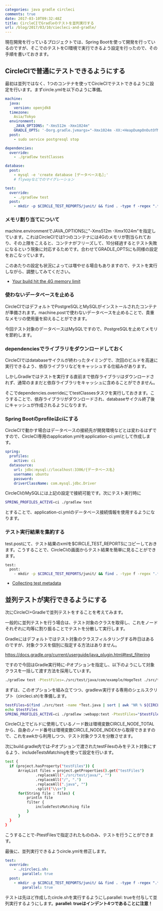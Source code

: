 ```yaml
---
categories: java gradle circleci
comments: true
date: 2017-03-10T09:32:48Z
title: CircleCIでGradleのテストを並列実行する
url: /blog/2017/03/10/ciecleci-and-gradle/
---
```


現在開発を行っているプロジェクトでは、Spring Bootを使って開発を行っているのですが、そこでのテストをCI環境で実行できるよう設定を行ったので、その手順を書いておきます。

## CircleCIで普通にテストできるようにする

最初は並列ではなく、1つのコンテナを使ってCircleCIでテストできるように設定を行います。まずcircle.ymlを以下のように準備。

``` yml
machine:
  java:
    version: openjdk8
  timezone:
    Asia/Tokyo
  environment:
    _JAVA_OPTIONS: "-Xms512m -Xmx1024m"
    GRADLE_OPTS: '-Dorg.gradle.jvmargs="-Xmx1024m -XX:+HeapDumpOnOutOfMemoryError"'
  post:
    - sudo service postgresql stop

dependencies:
  override:
    - ./gradlew testClasses

database:
  post:
    - mysql -e 'create database [データベース名];'
    # flywayなどでのマイグレーション

test:
  override:
    - ./gradlew test
  post:
    - mkdir -p $CIRCLE_TEST_REPORTS/junit/ && find . -type f -regex ".*/build/test-results/.*xml" -exec cp {} $CIRCLE_TEST_REPORTS/junit/ \;:
```

### メモリ割り当てについて

machine.environmentでJAVA_OPTIONSに"-Xms512m -Xmx1024m"を指定しています。これはCircleCIでは1つのコンテナには4Gのメモリが割当られており、その上限をこえると、コンテナがフリーズして、10分経過するとテスト失敗になるという現象に対応するためです。合わせてGRADLE_OPTSにも同様の設定をおこなっています。

このあたりの設定も状況によっては増やせる場合もありますので、テストを実行しながら、調整してみてください。

- [Your build hit the 4G memory limit](https://circleci.com/docs/1.0/oom/)

### 使わないデータベースを止める

CircleCIではデフォルトでPostgreSQLとMySQLがインストールされたコンテナが準備されます。machine.postで使わないデータベースを止めることで、貴重なメモリの使用量を抑えることができます。

今回テスト対象のデータベースはMySQLですので、PostgreSQLを止めてメモリを節約します。

### dependenciesでライブラリをダウンロードしておく

CircleCIではdatabaseサイクルが終わったタイミングで、次回のビルドを高速に実行できるよう、依存ライブラリなどをキャッシュする仕組みがあります。

しかしGradleではテストを実行する直前まで依存ライブラリはダウンロードされず、通常のままだと依存ライブラリをキャッシュに含めることができません。

そこでdependencies.overrideにてtestClassesタスクを実行しておきます。こうすることで、依存ライブラリがダウンロードされ、databaseサイクル終了後にキャッシュが作成されるようになります。

### Spring Bootのprofileはciにする

CircleCIで動かす場合はデータベースの接続先が開発環境などとは変わるはずですので、CircleCI専用のapplication.ymlをapplication-ci.ymlとして作成します。

``` yml
spring:
  profiles:
    active: ci
  datasource:
    url: jdbc:mysql://localhost:3306/{データベース名}
    username: ubuntu
    password:
    driverClassName: com.mysql.jdbc.Driver
```

CircleCIのMySQLには上記の設定で接続可能です。次にテスト実行時に

``` bash
SPRING_PROFILES_ACTIVE=ci ./gradlew test
```

とすることで、application-ci.ymlのデータベース接続情報を使用するようになります。

### テスト実行結果を集約する
test.postにて、テスト結果のxmlを$CIRCLE_TEST_REPORTSにコピーしておきます。こうすることで、CircleCIの画面からテスト結果を簡単に見ることができます。

``` bash
test:
  post:
    - mkdir -p $CIRCLE_TEST_REPORTS/junit/ && find . -type f -regex ".*/build/test-results/.*xml" -exec cp {} $CIRCLE_TEST_REPORTS/junit/ \;:
```

- [Collecting test metadata](https://circleci.com/docs/1.0/test-metadata/#gradle-junit-results)

## 並列テストが実行できるようにする

次にCircleCI+Gradleで並列テストをすることを考えてみます。

一般的に並列テストを行う場合は、テスト対象のクラスを取得し、これをノードそれぞれに均等に割り振ることでテストを分散して実行します。

Gradleにはデフォルトではテスト対象のクラスフィルタリングする昨日はあるのですが、対象クラスを個別に指定する方法はありません。

https://docs.gradle.org/current/userguide/java_plugin.html#test_filtering

ですので今回はGradle実行時に-Pオプションを指定し、以下のようにして対象クラスを一括して渡す方法を採用しています。

``` bash
./gradlew test -PtestFiles=./src/test/java/com/example/HogeTest ./src/test/java/com/example/FugaTest ....以下テスト対象クラスを列挙
```

まずは、このオプションを組み立てつつ、gradleｗ実行する専用のシェルスクリプト（circleci.sh)を準備します。

``` bash
testFiles=$(find ./src/test -name *Test.java | sort | awk "NR % ${CIRCLE_NODE_TOTAL} == ${CIRCLE_NODE_INDEX}")
echo $testFiles
SPRING_PROFILES_ACTIVE=ci ./gradlew :webapp:test -PtestFiles="$testFiles"
```

CircleCI上でビルドに使用しているノード数は環境変数CIRCLE_NODE_TOTALから、自身のノード番号は環境変数CIRCLE_NODE_INDEXから取得できますので、これをawkから利用しつつ、テスト対象クラスを分散させます。

次にbuild.gradle内では-Pオプションで渡されたtestFilesのみをテスト対象にするよう、includeTestsMatchingを使って設定を行います。

``` bash
test {
  if (project.hasProperty("testFiles")) {
      ArrayList files = project.getProperties().get("testFiles")
              .replaceAll("./src/test/java/", "")
              .replaceAll("/", ".")
              .replaceAll(".java", "")
              .split("\\s+")
      for(String file : files) {
          println file
          filter {
              includeTestsMatching file
          }
      }
  }  
}
```

こうすることで-PtestFilesで指定されたもののみ、テストを行うことができます。

最後に、並列実行できるようcircle.ymlを修正します。

``` yml
test:
  override:
    - ./circleci.sh:
        parallel: true
  post:
    - mkdir -p $CIRCLE_TEST_REPORTS/junit/ && find . -type f -regex ".*/build/test-results/.*xml" -exec cp {} $CIRCLE_TEST_REPORTS/junit/ \;:
        parallel: true
```

テストは先ほど作成したcircle.shを実行するようにしparallel: trueを付与して並列実行するようにします。**parallel: trueはインデント4つであることに注意！**
